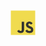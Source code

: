 <div> 
<img src = "https://github.com/devicons/devicon/blob/master/icons/javascript/javascript-original.svg" title="Java" alt="Java" width="40" height="40"/>
</div>
